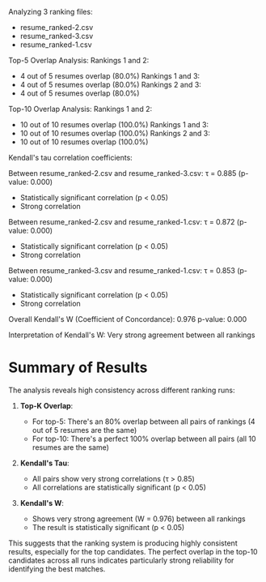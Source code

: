 Analyzing 3 ranking files:
- resume_ranked-2.csv
- resume_ranked-3.csv
- resume_ranked-1.csv

Top-5 Overlap Analysis:
Rankings 1 and 2:
- 4 out of 5 resumes overlap (80.0%)
Rankings 1 and 3:
- 4 out of 5 resumes overlap (80.0%)
Rankings 2 and 3:
- 4 out of 5 resumes overlap (80.0%)

Top-10 Overlap Analysis:
Rankings 1 and 2:
- 10 out of 10 resumes overlap (100.0%)
Rankings 1 and 3:
- 10 out of 10 resumes overlap (100.0%)
Rankings 2 and 3:
- 10 out of 10 resumes overlap (100.0%)

Kendall's tau correlation coefficients:

Between resume_ranked-2.csv and resume_ranked-3.csv:
τ = 0.885 (p-value: 0.000)
- Statistically significant correlation (p < 0.05)
- Strong correlation

Between resume_ranked-2.csv and resume_ranked-1.csv:
τ = 0.872 (p-value: 0.000)
- Statistically significant correlation (p < 0.05)
- Strong correlation

Between resume_ranked-3.csv and resume_ranked-1.csv:
τ = 0.853 (p-value: 0.000)
- Statistically significant correlation (p < 0.05)
- Strong correlation

Overall Kendall's W (Coefficient of Concordance): 0.976
p-value: 0.000

Interpretation of Kendall's W:
Very strong agreement between all rankings

# Summary of Results

The analysis reveals high consistency across different ranking runs:

1. **Top-K Overlap**:
   - For top-5: There's an 80% overlap between all pairs of rankings (4 out of 5 resumes are the same)
   - For top-10: There's a perfect 100% overlap between all pairs (all 10 resumes are the same)

2. **Kendall's Tau**:
   - All pairs show very strong correlations (τ > 0.85)
   - All correlations are statistically significant (p < 0.05)

3. **Kendall's W**:
   - Shows very strong agreement (W = 0.976) between all rankings
   - The result is statistically significant (p < 0.05)

This suggests that the ranking system is producing highly consistent results, especially for the top candidates. The perfect overlap in the top-10 candidates across all runs indicates particularly strong reliability for identifying the best matches.
